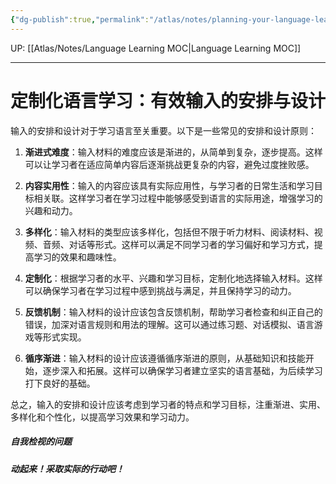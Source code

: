 ```yaml
---
{"dg-publish":true,"permalink":"/atlas/notes/planning-your-language-learning-input/"}
---
```


UP: [[Atlas/Notes/Language Learning MOC\|Language Learning MOC]]

---

# 定制化语言学习：有效输入的安排与设计

输入的安排和设计对于学习语言至关重要。以下是一些常见的安排和设计原则：

1. **渐进式难度**：输入材料的难度应该是渐进的，从简单到复杂，逐步提高。这样可以让学习者在适应简单内容后逐渐挑战更复杂的内容，避免过度挫败感。
    
2. **内容实用性**：输入的内容应该具有实际应用性，与学习者的日常生活和学习目标相关联。这样学习者在学习过程中能够感受到语言的实际用途，增强学习的兴趣和动力。
    
3. **多样化**：输入材料的类型应该多样化，包括但不限于听力材料、阅读材料、视频、音频、对话等形式。这样可以满足不同学习者的学习偏好和学习方式，提高学习的效果和趣味性。
    
4. **定制化**：根据学习者的水平、兴趣和学习目标，定制化地选择输入材料。这样可以确保学习者在学习过程中感到挑战与满足，并且保持学习的动力。
    
5. **反馈机制**：输入材料的设计应该包含反馈机制，帮助学习者检查和纠正自己的错误，加深对语言规则和用法的理解。这可以通过练习题、对话模拟、语言游戏等形式实现。
    
6. **循序渐进**：输入材料的设计应该遵循循序渐进的原则，从基础知识和技能开始，逐步深入和拓展。这样可以确保学习者建立坚实的语言基础，为后续学习打下良好的基础。
    

总之，输入的安排和设计应该考虑到学习者的特点和学习目标，注重渐进、实用、多样化和个性化，以提高学习效果和学习动力。


##### 自我检视的问题


##### 动起来！采取实际的行动吧！